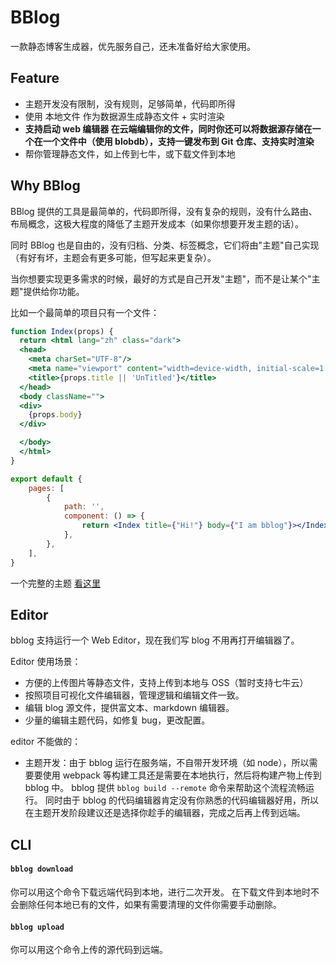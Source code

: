 # BBlog

一款静态博客生成器，优先服务自己，还未准备好给大家使用。

## Feature

- 主题开发没有限制，没有规则，足够简单，代码即所得
- 使用 本地文件 作为数据源生成静态文件 + 实时渲染
- **支持启动 web 编辑器 在云端编辑你的文件，同时你还可以将数据源存储在一个在一个文件中（使用 blobdb），支持一键发布到 Git 仓库、支持实时渲染**
- 帮你管理静态文件，如上传到七牛，或下载文件到本地

## Why BBlog
BBlog 提供的工具是最简单的，代码即所得，没有复杂的规则，没有什么路由、布局概念，这极大程度的降低了主题开发成本（如果你想要开发主题的话）。

同时 BBlog 也是自由的，没有归档、分类、标签概念，它们将由"主题"自己实现（有好有坏，主题会有更多可能，但写起来更复杂）。

当你想要实现更多需求的时候，最好的方式是自己开发"主题"，而不是让某个"主题"提供给你功能。

比如一个最简单的项目只有一个文件：
```jsx
function Index(props) {
  return <html lang="zh" class="dark">
  <head>
    <meta charSet="UTF-8"/>
    <meta name="viewport" content="width=device-width, initial-scale=1.0" />
    <title>{props.title || 'UnTitled'}</title>
  </head>
  <body className="">
  <div>
    {props.body}
  </div>

  </body>
  </html>
}

export default {
    pages: [
        {
            path: '',
            component: () => {
                return <Index title={"Hi!"} body={"I am bblog"}></Index>
            },
        },
    ],
}
```

一个完整的主题 [看这里](./workspace/theme/dark)

## Editor

bblog 支持运行一个 Web Editor，现在我们写 blog 不用再打开编辑器了。

Editor 使用场景：

- 方便的上传图片等静态文件，支持上传到本地与 OSS（暂时支持七牛云）
- 按照项目可视化文件编辑器，管理逻辑和编辑文件一致。
- 编辑 blog 源文件，提供富文本、markdown 编辑器。
- 少量的编辑主题代码，如修复 bug，更改配置。

editor 不能做的：

- 主题开发：由于 bblog 运行在服务端，不自带开发环境（如 node），所以需要要使用 webpack 等构建工具还是需要在本地执行，然后将构建产物上传到 bblog 中。
  bblog 提供 `bblog build --remote` 命令来帮助这个流程流畅运行。
  同时由于 bblog 的代码编辑器肯定没有你熟悉的代码编辑器好用，所以在主题开发阶段建议还是选择你趁手的编辑器，完成之后再上传到远端。

## CLI

#### `bblog download`

你可以用这个命令下载远端代码到本地，进行二次开发。
在下载文件到本地时不会删除任何本地已有的文件，如果有需要清理的文件你需要手动删除。

#### `bblog upload`

你可以用这个命令上传的源代码到远端。
